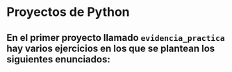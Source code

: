 # **Proyectos de Python**

## En el primer proyecto llamado `evidencia_practica` hay varios ejercicios en los que se plantean los siguientes enunciados:

